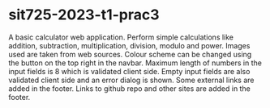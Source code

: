 # sit725-2023-t1-prac3
A basic calculator web application.
Perform simple calculations like addition, subtraction, multiplication, division, modulo and power.
Images used are taken from web sources.
Colour scheme can be changed using the button on the top right in the navbar.
Maximum length of numbers in the input fields is 8 which is validated client side.
Empty input fields are also validated client side and an error dialog is shown.
Some external links are added in the footer.
Links to github repo and other sites are added in the footer.
